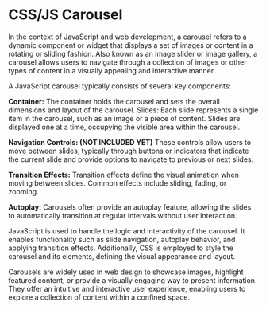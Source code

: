<h1> CSS/JS Carousel </h1>
  
In the context of JavaScript and web development, a carousel refers to a dynamic component or widget that displays a set of images or content in a rotating or sliding fashion. Also known as an image slider or image gallery, a carousel allows users to navigate through a collection of images or other types of content in a visually appealing and interactive manner.

A JavaScript carousel typically consists of several key components:

<b>Container:</b> The container holds the carousel and sets the overall dimensions and layout of the carousel.
Slides: Each slide represents a single item in the carousel, such as an image or a piece of content. Slides are displayed one at a time, occupying the visible area within the carousel.

<b>Navigation Controls: (NOT INCLUDED YET)</b> These controls allow users to move between slides, typically through buttons or indicators that indicate the current slide and provide options to navigate to previous or next slides.
  
<b>Transition Effects:</b> Transition effects define the visual animation when moving between slides. Common effects include sliding, fading, or zooming.
  
<b>Autoplay:</b> Carousels often provide an autoplay feature, allowing the slides to automatically transition at regular intervals without user interaction.
  
JavaScript is used to handle the logic and interactivity of the carousel. It enables functionality such as slide navigation, autoplay behavior, and applying transition effects. Additionally, CSS is employed to style the carousel and its elements, defining the visual appearance and layout.

Carousels are widely used in web design to showcase images, highlight featured content, or provide a visually engaging way to present information. They offer an intuitive and interactive user experience, enabling users to explore a collection of content within a confined space.
